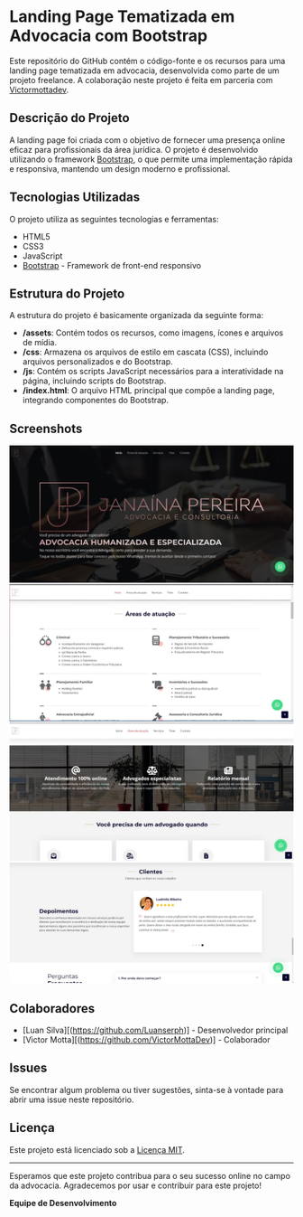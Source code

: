 # Landing Page Tematizada em Advocacia com Bootstrap

Este repositório do GitHub contém o código-fonte e os recursos para uma landing page tematizada em advocacia, desenvolvida como parte de um projeto freelance. A colaboração neste projeto é feita em parceria com [Victormottadev](https://github.com/VictorMottaDev).

## Descrição do Projeto

A landing page foi criada com o objetivo de fornecer uma presença online eficaz para profissionais da área jurídica. O projeto é desenvolvido utilizando o framework [Bootstrap](https://getbootstrap.com/), o que permite uma implementação rápida e responsiva, mantendo um design moderno e profissional.

## Tecnologias Utilizadas

O projeto utiliza as seguintes tecnologias e ferramentas:

- HTML5
- CSS3
- JavaScript
- [Bootstrap](https://getbootstrap.com/) - Framework de front-end responsivo

## Estrutura do Projeto

A estrutura do projeto é basicamente organizada da seguinte forma:

- **/assets**: Contém todos os recursos, como imagens, ícones e arquivos de mídia.
- **/css**: Armazena os arquivos de estilo em cascata (CSS), incluindo arquivos personalizados e do Bootstrap.
- **/js**: Contém os scripts JavaScript necessários para a interatividade na página, incluindo scripts do Bootstrap.
- **/index.html**: O arquivo HTML principal que compõe a landing page, integrando componentes do Bootstrap.

## Screenshots

![Screenshot 1](/screenshots/screenshot-1.jpg)
![Screenshot 2](/screenshots/screenshot-2.jpg)
![Screenshot 2](/screenshots/screenshot-3.jpg)
![Screenshot 2](/screenshots/screenshot-4.jpg)

## Colaboradores

- [Luan Silva][(https://github.com/Luanserph)] - Desenvolvedor principal
- [Victor Motta][(https://github.com/VictorMottaDev)] - Colaborador

## Issues

Se encontrar algum problema ou tiver sugestões, sinta-se à vontade para abrir uma issue neste repositório.

## Licença

Este projeto está licenciado sob a [Licença MIT](LICENSE).

---

Esperamos que este projeto contribua para o seu sucesso online no campo da advocacia. Agradecemos por usar e contribuir para este projeto!

**Equipe de Desenvolvimento**
